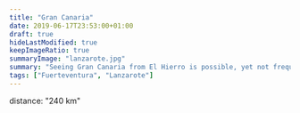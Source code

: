 ```yaml
---
title: "Gran Canaria"
date: 2019-06-17T23:53:00+01:00
draft: true
hideLastModified: true
keepImageRatio: true
summaryImage: "lanzarote.jpg"
summary: "Seeing Gran Canaria from El Hierro is possible, yet not frequent."
tags: ["Fuerteventura", "Lanzarote"]
---
```



distance: "240 km"

